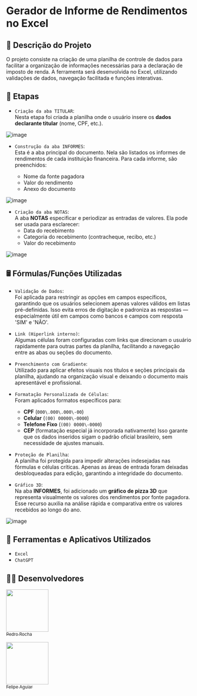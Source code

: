 # Gerador de Informe de Rendimentos no Excel


## 🧾 Descrição do Projeto  
O projeto consiste na criação de uma planilha de controle de dados para facilitar a organização de informações necessárias para a declaração de imposto de renda. A ferramenta será desenvolvida no Excel, utilizando validações de dados, navegação facilitada e funções interativas. 


## 📑 Etapas

- `Criação da aba TITULAR`:  
Nesta etapa foi criada a planilha onde o usuário insere os **dados declarante titular** (nome, CPF, etc.).

![image](https://github.com/user-attachments/assets/b0a85762-357c-4708-a0df-3894fc2d36ac)


- `Construção da aba INFORMES`:  
Esta é a aba principal do documento. Nela são listados os informes de rendimentos de cada instituição financeira. Para cada informe, são preenchidos:

  - Nome da fonte pagadora
  - Valor do rendimento
  - Anexo do documento

![image](https://github.com/user-attachments/assets/8f9986e7-faa3-4360-85fd-c8b733b273a4)


- `Criação da aba NOTAS`:  
A aba **NOTAS** especificar e periodizar as entradas de valores. Ela pode ser usada para esclarecer:
  - Data do recebimento
  - Categoria do recebimento (contracheque, recibo, etc.)
  - Valor do recebimento

![image](https://github.com/user-attachments/assets/2cac0d0c-05f9-45ed-ba56-f28db9a7dbe4)


## 🖩 Fórmulas/Funções Utilizadas

- `Validação de Dados`:  
Foi aplicada para restringir as opções em campos específicos, garantindo que os usuários selecionem apenas valores válidos em listas pré-definidas. Isso evita erros de digitação e padroniza as respostas — especialmente útil em campos como bancos e campos com resposta 'SIM' e 'NÃO'.

- `Link (Hiperlink interno)`:  
Algumas células foram configuradas com links que direcionam o usuário rapidamente para outras partes da planilha, facilitando a navegação entre as abas ou seções do documento.

- `Preenchimento com Gradiente`:  
Utilizado para aplicar efeitos visuais nos títulos e seções principais da planilha, ajudando na organização visual e deixando o documento mais apresentável e profissional.

- `Formatação Personalizada de Células`:  
Foram aplicados formatos específicos para:
  - **CPF** (`000\.000\.000\-00`)  
  - **Celular** (`(00) 00000\-0000`)  
  - **Telefone Fixo** (`(00) 0000\-0000`)
  - **CEP** (formatação especial já incorporada nativamente) 
  Isso garante que os dados inseridos sigam o padrão oficial brasileiro, sem necessidade de ajustes manuais.

- `Proteção de Planilha`:  
A planilha foi protegida para impedir alterações indesejadas nas fórmulas e células críticas. Apenas as áreas de entrada foram deixadas desbloqueadas para edição, garantindo a integridade do documento.

- `Gráfico 3D`:  
Na aba **INFORMES**, foi adicionado um **gráfico de pizza 3D** que representa visualmente os valores dos rendimentos por fonte pagadora. Esse recurso auxilia na análise rápida e comparativa entre os valores recebidos ao longo do ano.

![image](https://github.com/user-attachments/assets/07974a9e-dff4-48c0-9546-3700a7865b07)


## 🧰 Ferramentas e Aplicativos Utilizados

- ``Excel``  
- ``ChatGPT`` 

## 👨‍💻 Desenvolvedores

[<img loading="lazy" src="https://avatars.githubusercontent.com/u/201495780?s=96&v=4" width=115><br><sub>Pedro Rocha</sub>](https://github.com/Pedro-Rocha89)

[<img loading="lazy" src="https://avatars.githubusercontent.com/u/37452836?v=4" width=115><br><sub>Felipe Aguiar</sub>](https://github.com/felipeAguiarCode)

